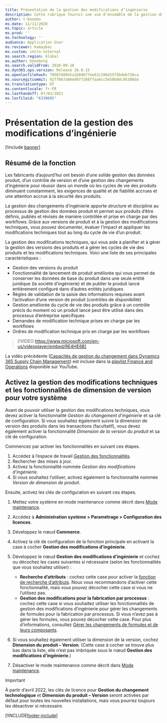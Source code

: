 ```yaml
---
title: Présentation de la gestion des modifications d’ingénierie
description: Cette rubrique fournit une vue d’ensemble de la gestion des modifications techniques, qui vous aide à planifier et à gérer la gestion des versions des produits et à gérer les cycles de vie des produits et les modifications techniques.
author: t-benebo
ms.date: 11/11/2020
ms.topic: article
ms.prod: ''
ms.technology: ''
audience: Application User
ms.reviewer: kamaybac
ms.custom: intro-internal
ms.search.region: Global
ms.author: benebotg
ms.search.validFrom: 2020-09-28
ms.dyn365.ops.version: Release 10.0.15
ms.openlocfilehash: 70567489e5a1b84677ee63c296d15f5bdeb728ca
ms.sourcegitcommit: 92ff867a06ed977268ffaa6cc5e58b9dc95306bd
ms.translationtype: HT
ms.contentlocale: fr-FR
ms.lasthandoff: 07/03/2021
ms.locfileid: "6338605"
---
```

# <a name="engineering-change-management-overview"></a>Présentation de la gestion des modifications d’ingénierie

[!include [banner](../includes/banner.md)]

## <a name="feature-summary"></a>Résumé de la fonction

Les fabricants d’aujourd’hui ont besoin d’une solide gestion des données produit, d’un contrôle de version et d’une gestion des changements d’ingénierie pour réussir dans un monde où les cycles de vie des produits diminuent constamment, les exigences de qualité et de fiabilité accrues et une attention accrue à la sécurité des produits.

La gestion des changements d’ingénierie apporte structure et discipline au processus de gestion des données produit et permet aux produits d’être définis, publiés et révisés de manière contrôlée et prise en charge par des workflows. Grâce aux versions de produit et à la gestion des modifications techniques, vous pouvez documenter, évaluer l’impact et appliquer les modifications techniques tout au long du cycle de vie d’un produit.

La gestion des modifications techniques, qui vous aide à planifier et à gérer la gestion des versions des produits et à gérer les cycles de vie des produits et les modifications techniques. Voici une liste de ses principales caractéristiques :

- Gestion des versions du produit
- Fonctionnalité de lancement de produit améliorée qui vous permet de conserver les données de base du produit dans une seule entité juridique (la société d’ingénierie) et de publier le produit lancé entièrement configuré dans d’autres entités juridiques
- Règles de validation de la saisie des informations requises avant l’activation d’une version de produit (contrôles de disponibilité)
- Gestion améliorée du cycle de vie des produits grâce à un contrôle précis du moment où un produit lancé peut être utilisé dans des processus d’entreprise spécifiques
- Demandes de modification technique prises en charge par les workflows
- Ordres de modification technique pris en charge par les workflows

> [!VIDEO https://www.microsoft.com/en-us/videoplayer/embed/RE4HE6B]

La vidéo précédente ([Capacités de gestion du changement dans Dynamics 365 Supply Chain Management](https://youtu.be/N313FqvRuBc)) est incluse dans la [playlist Finance and Operations](https://www.youtube.com/playlist?list=PLcakwueIHoT_SYfIaPGoOhloFoCXiUSyW) disponible sur YouTube.

## <a name="turn-on-the-engineering-change-management-and-version-dimension-features-for-your-system"></a>Activez la gestion des modifications techniques et les fonctionnalités de dimension de version pour votre système

Avant de pouvoir utiliser la gestion des modifications techniques, vous devez activer la fonctionnalité *Gestion du changement d’ingénierie* et sa clé de configuration. Si vous souhaitez également suivre la dimension de version des produits dans les transactions (facultatif), vous devez également activer la fonctionnalité *Dimension de la version du produit* et sa clé de configuration.

Commencez par activer les fonctionnalités en suivant ces étapes.

1. Accédez à l’espace de travail [Gestion des fonctionnalités](../../fin-ops-core/fin-ops/get-started/feature-management/feature-management-overview.md).
1. Rechercher des mises à jour.
1. Activez la fonctionnalité nommée *Gestion des modifications d’ingénierie*.
1. Si vous souhaitez l’utiliser, activez également la fonctionnalité nommée *Version de dimension de produit*.

Ensuite, activez les clés de configuration en suivant ces étapes.

1. Mettez votre système en mode maintenance comme décrit dans [Mode maintenance](../../fin-ops-core/dev-itpro/sysadmin/maintenance-mode.md).
1. Accédez à **Administration système \> Paramétrage \> Configuration des licences**.
1. Développez le nœud **Commerce**.
1. Activez la clé de configuration de la fonction principale en activant la case à cocher **Gestion des modifications d’ingénierie**.
1. Développez le nœud **Gestion des modifications d’ingénierie** et cochez ou décochez les cases suivantes si nécessaire (selon les fonctionnalités que vous souhaitez utiliser) :

    - **Recherche d’attributs** : cochez cette case pour activer la [fonction de recherche d’attributs](engineering-attributes-and-search.md). Nous vous recommandons d’activer cette fonctionnalité, mais vous pouvez décocher cette case si vous ne l’utilisez pas.
    - **Gestion des modifications pour la fabrication par processus** : cochez cette case si vous souhaitez utiliser les fonctionnalités de gestion des modifications d’ingénierie pour gérer les changements de formules pour la fabrication par processus. Si vous n’avez pas à gérer les formules, vous pouvez décocher cette case. Pour plus d’informations, consultez [Gérer les changements de formules et de leurs composants](manage-formula-changes.md).

1. Si vous souhaitez également utiliser la dimension de la version, cochez **Dimension du produit – Version**. (Cette case à cocher se trouve plus bas dans la liste, elle n’est pas imbriquée sous le nœud **Gestion des modifications d’ingénierie**.)
1. Désactiver le mode maintenance comme décrit dans [Mode maintenance](../../fin-ops-core/dev-itpro/sysadmin/maintenance-mode.md).

> [!IMPORTANT]
> À partir d’avril 2022, les clés de licence pour **Gestion du changement technologique** et **Dimension du produit – Version** seront activées par défaut pour toutes les nouvelles installations, mais vous pourrez toujours les désactiver si nécessaire.

[!INCLUDE[footer-include](../../includes/footer-banner.md)]
